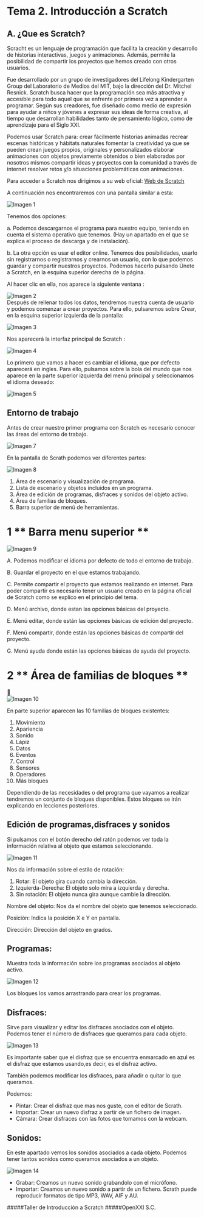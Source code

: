 # Tema 2. Introducción a Scratch

## A. ¿Que es Scratch?

Scracht es un lenguaje de programación que facilita la creación y desarrollo de historias interactivas, juegos y animaciones. Además, permite la posibilidad de compartir los proyectos que hemos creado con otros usuarios.

Fue desarrollado por un grupo de investigadores del Lifelong Kindergarten Group del Laboratorio de Medios del MIT, bajo la dirección del Dr. Mitchel Resnick.
Scratch busca hacer que la programación sea más atractiva y accesible para todo aquel que se enfrente por primera vez a aprender a programar. Según sus creadores, fue diseñado como medio de expresión para ayudar a niños y jóvenes a expresar sus ideas de forma creativa, al tiempo que desarrollan habilidades tanto de pensamiento lógico, como de aprendizaje para el Siglo XXI.

Podemos usar Scratch para: crear fácilmente historias animadas recrear escenas históricas y hábitats naturales
fomentar la creatividad ya que se pueden crean juegos propios, originales y personalizados elaborar animaciones con objetos previamente obtenidos o bien elaborados por nosotros mismos compartir ideas y proyectos con la comunidad a través de internet resolver retos y/o situaciones problemáticas con animaciones.

Para acceder a Scratch nos dirigimos a su web oficial: [Web de Scratch](http://scratch.mit.edu/)  

A continuación nos encontraremos con una pantalla similar a esta:


![Imagen 1](images/1.jpg)

Tenemos dos opciones:  

a. Podemos descargarnos el programa para nuestro equipo, teniendo en cuenta el sistema operativo
que tenemos. (Hay un apartado en el que se explica el proceso de descarga y de instalación).

b. La otra opción es usar el editor online. Tenemos dos posibilidades, usarlo sin registrarnos o
registrarnos y crearnos un usuario, con lo que podemos guardar y compartir nuestros proyectos.
Podemos hacerlo pulsando Únete a Scratch, en la esquina superior derecha de la página.

Al hacer clic en ella, nos aparece la siguiente ventana :

![Imagen 2](images/2.png)  
Después de rellenar todos los datos, tendremos nuestra cuenta de usuario y podemos comenzar a crear proyectos. Para ello, pulsaremos sobre Crear, en la esquina superior izquierda de la pantalla:

![Imagen 3](images/3.png)

Nos aparecerá la interfaz principal de Scratch :

![Imagen 4](images/4.png)  

Lo primero que vamos a hacer es cambiar el idioma, que por defecto aparecerá en ingles.
Para ello, pulsamos sobre la bola del mundo que nos aparece en la parte superior izquierda del menú principal y seleccionamos el idioma deseado:

![Imagen 5](images/5.png)  

## Entorno de trabajo

Antes de crear nuestro primer programa con Scratch es necesario conocer las áreas del entorno de trabajo.

![Imagen 7](images/7.png)  

En la pantalla de Scrath podemos ver diferentes partes:

![Imagen 8](images/8.png)  

1. Área de escenario y visualización de programa.
2. Lista de escenario y objetos incluidos en un programa.
3. Área de edición de programas, disfraces y sonidos del objeto activo.
4. Área de familias de bloques.
5. Barra superior de menú de herramientas.

1 ** Barra menu superior **
===========================

![Imagen 9](images/9.png)  

A. Podemos modificar el idioma por defecto de todo el entorno de trabajo.

B. Guardar el proyecto en el que estamos trabajando.

C. Permite compartir el proyecto que estamos realizando en internet. Para poder compartir es necesario tener un usuario creado en la página oficial de Scratch como se explico en el principio del tema.

D. Menú archivo, donde estan las opciones básicas del proyecto.

E. Menú editar, donde están las opciones básicas de edición del proyecto.

F. Menú compartir, donde están las opciones básicas de compartir del proyecto.

G. Menú ayuda donde están las opciones básicas de ayuda del proyecto.

2 ** Área de familias de bloques **
===========================
  
![Imagen 10](images/10.png)  

En parte superior aparecen las 10 familias de bloques existentes:

1. Movimiento
2. Apariencia
3. Sonido
4. Lápiz
5. Datos
6. Eventos
7. Control
8. Sensores
9. Operadores
10. Más bloques

Dependiendo de las necesidades o del programa que vayamos a realizar tendremos un conjunto de bloques disponibles. Estos bloques se irán explicando en lecciones posteriores.

## Edición de programas,disfraces y sonidos

Si pulsamos con el botón derecho del ratón podemos ver toda la información relativa al objeto que estamos seleccionando.

![Imagen 11](images/11.png)  



Nos da información sobre el estilo de rotación:

1. Rotar: El objeto gira cuando cambia la dirección.
2. Izquierda-Derecha: El objeto solo mira a izquierda y derecha.
3. Sin rotación: El objeto nunca gira aunque cambie la dirección.

Nombre del objeto: Nos da el nombre del objeto que tenemos seleccionado.

Posición: Indica la posición X e Y en pantalla.

Dirección: Dirección del objeto en grados.

Programas:
--
Muestra toda la información sobre los programas asociados al objeto activo.

![Imagen 12](images/12.png)  


Los bloques los vamos arrastrando para crear los programas.

Disfraces:
--
Sirve para visualizar y editar los disfraces asociados con el objeto.
Podemos tener el número de disfraces que queramos para cada objeto.

![Imagen 13](images/13.png)  


Es importante saber que el disfraz que se encuentra enmarcado en azul es el disfraz que estamos usando,es decir, es el disfraz activo.

También podemos modificar los disfraces, para añadir o quitar lo que queramos.

Podemos:

- Pintar: Crear el disfraz que mas nos guste, con el editor de Scrath.
- Importar: Crear un nuevo disfraz a partir de un fichero de imagen.
- Cámara: Crear disfraces con las fotos que tomamos con la webcam.


Sonidos:
---
En este apartado vemos los sonidos asociados a cada objeto. Podemos tener tantos sonidos como queramos asociados a un objeto.

![Imagen 14](images/14.png)  


* Grabar: Creamos un nuevo sonido grabandolo con el micrófono.
* Importar: Creamos un nuevo sonido a partir de un fichero. Scrath puede reproducir formatos de tipo MP3, WAV, AIF y AU.

#####Taller de Introducción a Scratch
#####OpenXXI S.C.
